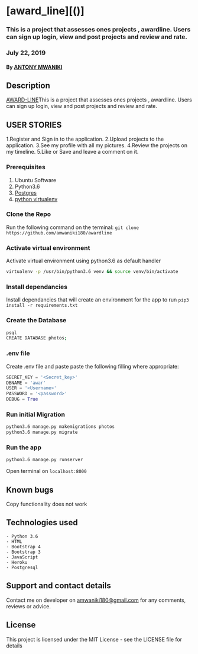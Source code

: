 # [award_line][()]
### This is a project that  assesses ones projects , awardline. Users can sign up login, view and post projects and review and rate.

 
### July 22, 2019
#### By **[ANTONY MWANIKI](https://github.com/amwaniki180)**
## Description
[AWARD-LINE](())This is a project that  assesses ones projects , awardline. Users can sign up login, view and post projects and review and rate.


## USER STORIES
1.Register and Sign in to the application.
2.Upload projects to the application.
3.See my profile with all my pictures.
4.Review the projects  on my  timeline.
5.Like or Save and leave a comment on it.

### Prerequisites
1. Ubuntu Software
2. Python3.6
3. [Postgres](https://www.postgresql.org/download/)
4. [python virtualenv](https://gist.github.com/Geoyi/d9fab4f609e9f75941946be45000632b)
### Clone the Repo
Run the following command on the terminal:
`git clone https://github.com/amwaniki180/awardline`
### Activate virtual environment
Activate virtual environment using python3.6 as default handler
```bash
virtualenv -p /usr/bin/python3.6 venv && source venv/bin/activate
```
### Install dependancies
Install dependancies that will create an environment for the app to run
`pip3 install -r requirements.txt`
### Create the Database
```bash
psql
CREATE DATABASE photos;
```
### .env file
Create .env file and paste paste the following filling where appropriate:
```python
SECRET_KEY = '<Secret_key>'
DBNAME = 'awar'
USER = '<Username>'
PASSWORD = '<password>'
DEBUG = True
```
### Run initial Migration
```bash
python3.6 manage.py makemigrations photos
python3.6 manage.py migrate
```
### Run the app
```bash
python3.6 manage.py runserver
```
Open terminal on `localhost:8000`
## Known bugs
Copy functionality does not work
## Technologies used
    - Python 3.6
    - HTML
    - Bootstrap 4
    - Bootstrap 3
    - JavaScript
    - Heroku
    - Postgresql
## Support and contact details
Contact me on developer on amwaniki180@gmail.com for any comments, reviews or advice.
## License
This project is licensed under the MIT License - see the LICENSE file for details
